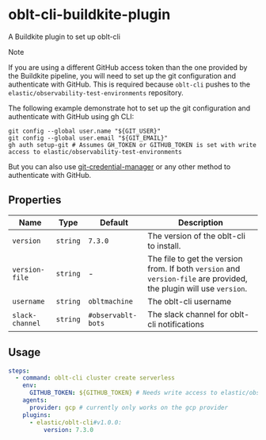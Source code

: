 # oblt-cli-buildkite-plugin

A Buildkite plugin to set up oblt-cli

> [!NOTE]
> If you are using a different GitHub access token than the one provided by the Buildkite pipeline,
> you will need to set up the git configuration and authenticate with GitHub.
> This is required because `oblt-cli` pushes to the `elastic/observability-test-environments` repository.
>
> The following example demonstrate hot to set up the git configuration and authenticate with GitHub using gh CLI:
> ```shell
> git config --global user.name "${GIT_USER}"
> git config --global user.email "${GIT_EMAIL}"
> gh auth setup-git # Assumes GH_TOKEN or GITHUB_TOKEN is set with write access to elastic/observability-test-environments
> ```
> 
> But you can also use [git-credential-manager](https://github.com/git-ecosystem/git-credential-manager) or any other method to authenticate with GitHub.

## Properties

| Name            | Type     | Default            | Description                                                                                                         |
|-----------------|----------|--------------------|---------------------------------------------------------------------------------------------------------------------|
| `version`       | `string` | `7.3.0`            | The version of the oblt-cli to install.                                                                             |
| `version-file`  | `string` | -                  | The file to get the version from. If both `version` and `version-file` are provided, the plugin will use `version`. |
| `username`      | `string` | `obltmachine`      | The oblt-cli username                                                                                               |
| `slack-channel` | `string` | `#observablt-bots` | The slack channel for oblt-cli notifications                                                                        |

## Usage

```yaml
steps:
  - command: oblt-cli cluster create serverless
    env: 
      GITHUB_TOKEN: ${GITHUB_TOKEN} # Needs write access to elastic/observability-test-environments
    agents:
      provider: gcp # currently only works on the gcp provider
    plugins:
      - elastic/oblt-cli#v1.0.0:
          version: 7.3.0

```
